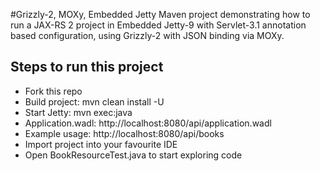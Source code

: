 #Grizzly-2, MOXy, Embedded Jetty
Maven project demonstrating how to run a JAX-RS 2 project in Embedded Jetty-9 with Servlet-3.1 annotation based configuration,
using Grizzly-2 with JSON binding via MOXy.

## Steps to run this project
* Fork this repo
* Build project: mvn clean install -U
* Start Jetty: mvn exec:java
* Application.wadl: http://localhost:8080/api/application.wadl
* Example usage: http://localhost:8080/api/books
* Import project into your favourite IDE
* Open BookResourceTest.java to start exploring code
